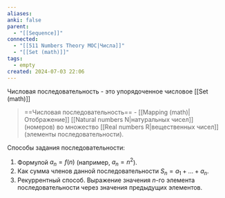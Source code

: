 ```yaml
---
aliases: 
anki: false
parent:
  - "[[Sequence]]"
connected:
  - "[[511 Numbers Theory MOC|Числа]]"
  - "[[Set (math)]]"
tags:
  - empty
created: 2024-07-03 22:06
---
```

Числовая последовательность - это упорядоченное числовое [[Set (math)]]

> ==Числовая последовательность== -  [[Mapping (math)|Отображение]] [[Natural numbers N|натуральных чисел]]  (номеров) во множество [[Real numbers R|вещественных чисел]]  (элементы последовательности).

Способы задания последовательности:
1. Формулой $a_n = f(n)$ (например, $a_n = n^2$).
2. Как сумма членов данной последовательности $S_n = a_1 + \ldots + a_n$.
3. Рекуррентный способ. Выражение значения $n$-го элемента последовательности через значения предыдущих элементов.



